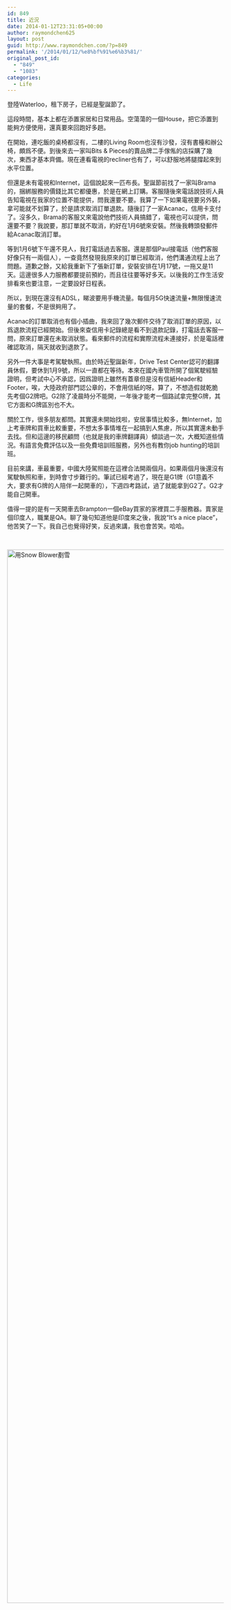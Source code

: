 ```yaml
---
id: 849
title: 近況
date: 2014-01-12T23:31:05+00:00
author: raymondchen625
layout: post
guid: http://www.raymondchen.com/?p=849
permalink: '/2014/01/12/%e8%bf%91%e6%b3%81/'
original_post_id:
  - "849"
  - "1083"
categories:
  - Life
---
```

登陸Waterloo，租下房子，已經是聖誕節了。

這段時間，基本上都在添置家居和日常用品。空蕩蕩的一個House，把它添置到能夠方便使用，還真要來回跑好多趟。

在開始，連吃飯的桌椅都沒有，二樓的Living Room也沒有沙發，沒有書檯和辦公椅，頗爲不便。到後來去一家叫Bits & Pieces的賣品牌二手傢俬的店採購了幾次，東西才基本齊備。現在連看電視的recliner也有了，可以舒服地將腿撐起來到水平位置。

但還是未有電視和Internet，這個說起來一匹布長。聖誕節前找了一家叫Brama的，捆綁服務的價錢比其它都優惠，於是在網上訂購。客服隨後來電話說技術人員告知電視在我家的位置不能提供，問我還要不要。我算了一下如果電視要另外裝，拿可能就不划算了，於是請求取消訂單退款。隨後訂了一家Acanac，信用卡支付了。沒多久，Brama的客服又來電說他們技術人員搞錯了，電視也可以提供，問還要不要？我說要，那訂單就不取消，約好在1月6號來安裝。然後我轉頭發郵件給Acanac取消訂單。

等到1月6號下午還不見人，我打電話過去客服。還是那個Paul接電話（他們客服好像只有一兩個人），一查竟然發現我原來的訂單已經取消，他們溝通流程上出了問題。道歉之餘，又給我重新下了張新訂單，安裝安排在1月17號，一拖又是11天。這邊很多人力服務都要提前預約，而且往往要等好多天。以後我的工作生活安排看來也要注意，一定要設好日程表。

所以，到現在還沒有ADSL，睇波要用手機流量。每個月5G快速流量+無限慢速流量的套餐，不是很夠用了。

Acanac的訂單取消也有個小插曲，我來回了幾次郵件交待了取消訂單的原因，以爲退款流程已經開始。但後來查信用卡記錄總是看不到退款記錄，打電話去客服一問，原來訂單還在未取消狀態。看來郵件的流程和實際流程未連接好，於是電話裡確認取消，隔天就收到退款了。

另外一件大事是考駕駛執照。由於時近聖誕新年，Drive Test Center認可的翻譯員休假，要休到1月9號，所以一直都在等待。本來在國內車管所開了個駕駛經驗證明，但考試中心不承認，因爲證明上雖然有蓋章但是沒有信紙Header和Footer，唉，大陸政府部門認公章的，不會用信紙的呀。算了，不想造假就乾脆先考個G2牌吧。G2除了凌晨時分不能開，一年後才能考一個路試拿完整G牌，其它方面和G牌區別也不大。

關於工作，很多朋友都問。其實還未開始找啦，安居事情比較多，無Internet，加上考車牌和買車比較重要，不想太多事情堆在一起搞到人焦慮，所以其實還未動手去找。但和這邊的移民顧問（也就是我的車牌翻譯員）傾談過一次，大概知道些情況。有語言免費評估以及一些免費培訓班服務，另外也有教你job hunting的培訓班。

目前來講，車最重要，中國大陸駕照能在這裡合法開兩個月。如果兩個月後還沒有駕駛執照和車，到時會寸步難行的。筆試已經考過了，現在是G1牌（G1意義不大，要求有G牌的人陪伴一起開車的），下週四考路試，過了就能拿到G2了。G2才能自己開車。

值得一提的是有一天開車去Brampton一個eBay買家的家裡買二手服務器。賣家是個印度人，職業是QA。聊了幾句知道他是印度來之後，我說“It&#8217;s a nice place”，他苦笑了一下。我自己也覺得好笑，反過來講，我也會苦笑。哈哈。

&nbsp;

[<img class="alignleft size-full wp-image-850" alt="用Snow Blower剷雪" src="http://www.raymondchen.com/wp-content/uploads/2014/01/2014-01-06-11.10.06.jpg" width="2448" height="2448" />](http://www.raymondchen.com/wp-content/uploads/2014/01/2014-01-06-11.10.06.jpg)